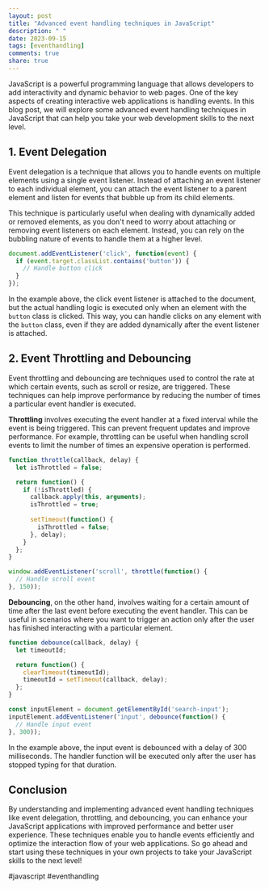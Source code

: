 ```yaml
---
layout: post
title: "Advanced event handling techniques in JavaScript"
description: " "
date: 2023-09-15
tags: [eventhandling]
comments: true
share: true
---
```


JavaScript is a powerful programming language that allows developers to add interactivity and dynamic behavior to web pages. One of the key aspects of creating interactive web applications is handling events. In this blog post, we will explore some advanced event handling techniques in JavaScript that can help you take your web development skills to the next level.

## 1. Event Delegation

Event delegation is a technique that allows you to handle events on multiple elements using a single event listener. Instead of attaching an event listener to each individual element, you can attach the event listener to a parent element and listen for events that bubble up from its child elements.

This technique is particularly useful when dealing with dynamically added or removed elements, as you don't need to worry about attaching or removing event listeners on each element. Instead, you can rely on the bubbling nature of events to handle them at a higher level.

```javascript
document.addEventListener('click', function(event) {
  if (event.target.classList.contains('button')) {
    // Handle button click
  }
});
```

In the example above, the click event listener is attached to the document, but the actual handling logic is executed only when an element with the `button` class is clicked. This way, you can handle clicks on any element with the `button` class, even if they are added dynamically after the event listener is attached.

## 2. Event Throttling and Debouncing

Event throttling and debouncing are techniques used to control the rate at which certain events, such as scroll or resize, are triggered. These techniques can help improve performance by reducing the number of times a particular event handler is executed.

**Throttling** involves executing the event handler at a fixed interval while the event is being triggered. This can prevent frequent updates and improve performance. For example, throttling can be useful when handling scroll events to limit the number of times an expensive operation is performed.

```javascript
function throttle(callback, delay) {
  let isThrottled = false;

  return function() {
    if (!isThrottled) {
      callback.apply(this, arguments);
      isThrottled = true;
      
      setTimeout(function() {
        isThrottled = false;
      }, delay);
    }
  };
}

window.addEventListener('scroll', throttle(function() {
  // Handle scroll event
}, 150));
```

**Debouncing**, on the other hand, involves waiting for a certain amount of time after the last event before executing the event handler. This can be useful in scenarios where you want to trigger an action only after the user has finished interacting with a particular element.

```javascript
function debounce(callback, delay) {
  let timeoutId;

  return function() {
    clearTimeout(timeoutId);
    timeoutId = setTimeout(callback, delay);
  };
}

const inputElement = document.getElementById('search-input');
inputElement.addEventListener('input', debounce(function() {
  // Handle input event
}, 300));
```

In the example above, the input event is debounced with a delay of 300 milliseconds. The handler function will be executed only after the user has stopped typing for that duration.

## Conclusion

By understanding and implementing advanced event handling techniques like event delegation, throttling, and debouncing, you can enhance your JavaScript applications with improved performance and better user experience. These techniques enable you to handle events efficiently and optimize the interaction flow of your web applications. So go ahead and start using these techniques in your own projects to take your JavaScript skills to the next level!

#javascript #eventhandling